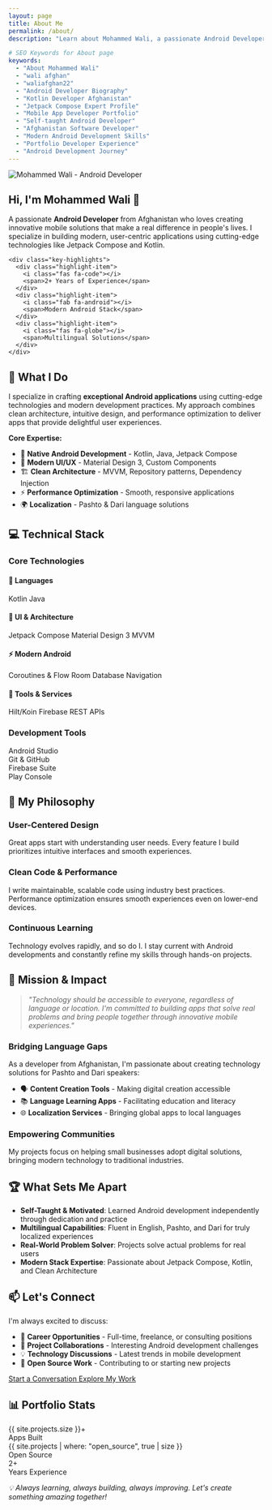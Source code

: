 ```yaml
---
layout: page
title: About Me
permalink: /about/
description: "Learn about Mohammed Wali, a passionate Android Developer from Afghanistan specializing in Jetpack Compose, Kotlin, and modern mobile development."

# SEO Keywords for About page
keywords:
  - "About Mohammed Wali"
  - "wali afghan"
  - "waliafghan22"
  - "Android Developer Biography"
  - "Kotlin Developer Afghanistan"
  - "Jetpack Compose Expert Profile"
  - "Mobile App Developer Portfolio"
  - "Self-taught Android Developer"
  - "Afghanistan Software Developer"
  - "Modern Android Development Skills"
  - "Portfolio Developer Experience"
  - "Android Development Journey"
---
```


<div class="about-hero">
  <div class="about-image">
    <img src="https://avatars.githubusercontent.com/{{ site.github_username }}"
         alt="Mohammed Wali - Android Developer"
         loading="lazy"
         referrerpolicy="no-referrer"
         onerror="this.onerror=null; this.src='https://ui-avatars.com/api/?name=Mohammed+Wali&background=6200EA&color=fff&size=250';" />
  </div>

  <div class="about-intro">
    <h2>Hi, I'm Mohammed Wali 👋</h2>
    <p class="lead">
      A passionate <strong>Android Developer</strong> from Afghanistan who loves creating innovative mobile solutions that make a real difference in people's lives. I specialize in building modern, user-centric applications using cutting-edge technologies like Jetpack Compose and Kotlin.
    </p>

    <div class="key-highlights">
      <div class="highlight-item">
        <i class="fas fa-code"></i>
        <span>2+ Years of Experience</span>
      </div>
      <div class="highlight-item">
        <i class="fab fa-android"></i>
        <span>Modern Android Stack</span>
      </div>
      <div class="highlight-item">
        <i class="fas fa-globe"></i>
        <span>Multilingual Solutions</span>
      </div>
    </div>
  </div>
</div>


## 🚀 What I Do

I specialize in crafting **exceptional Android applications** using cutting-edge technologies and modern development practices. My approach combines clean architecture, intuitive design, and performance optimization to deliver apps that provide delightful user experiences.

**Core Expertise:**
- 📱 **Native Android Development** - Kotlin, Java, Jetpack Compose
- 🎨 **Modern UI/UX** - Material Design 3, Custom Components
- 🏗️ **Clean Architecture** - MVVM, Repository patterns, Dependency Injection
- ⚡ **Performance Optimization** - Smooth, responsive applications
- 🌍 **Localization** - Pashto & Dari language solutions


## 💻 Technical Stack

### **Core Technologies**
<div class="expertise-grid">
  <div class="expertise-category">
    <h4>🚀 Languages</h4>
    <div class="tech-tags">
      <span class="tech-tag primary">Kotlin</span>
      <span class="tech-tag">Java</span>
    </div>
  </div>

  <div class="expertise-category">
    <h4>🎨 UI & Architecture</h4>
    <div class="tech-tags">
      <span class="tech-tag">Jetpack Compose</span>
      <span class="tech-tag">Material Design 3</span>
      <span class="tech-tag">MVVM</span>
    </div>
  </div>

  <div class="expertise-category">
    <h4>⚡ Modern Android</h4>
    <div class="tech-tags">
      <span class="tech-tag">Coroutines & Flow</span>
      <span class="tech-tag">Room Database</span>
      <span class="tech-tag">Navigation</span>
    </div>
  </div>

  <div class="expertise-category">
    <h4>🔧 Tools & Services</h4>
    <div class="tech-tags">
      <span class="tech-tag">Hilt/Koin</span>
      <span class="tech-tag">Firebase</span>
      <span class="tech-tag">REST APIs</span>
    </div>
  </div>
</div>

### **Development Tools**
<div class="tools-grid">
  <div class="tool-item">
    <i class="fas fa-code"></i>
    <span>Android Studio</span>
  </div>
  <div class="tool-item">
    <i class="fab fa-github"></i>
    <span>Git & GitHub</span>
  </div>
  <div class="tool-item">
    <i class="fas fa-fire"></i>
    <span>Firebase Suite</span>
  </div>
  <div class="tool-item">
    <i class="fab fa-google-play"></i>
    <span>Play Console</span>
  </div>
</div>


## 🌟 My Philosophy

### **User-Centered Design**
Great apps start with understanding user needs. Every feature I build prioritizes intuitive interfaces and smooth experiences.

### **Clean Code & Performance**
I write maintainable, scalable code using industry best practices. Performance optimization ensures smooth experiences even on lower-end devices.

### **Continuous Learning**
Technology evolves rapidly, and so do I. I stay current with Android developments and constantly refine my skills through hands-on projects.


## 🎯 Mission & Impact

> *"Technology should be accessible to everyone, regardless of language or location. I'm committed to building apps that solve real problems and bring people together through innovative mobile experiences."*

### **Bridging Language Gaps**
As a developer from Afghanistan, I'm passionate about creating technology solutions for Pashto and Dari speakers:
- 🗣️ **Content Creation Tools** - Making digital creation accessible
- 📚 **Language Learning Apps** - Facilitating education and literacy
- 🌐 **Localization Services** - Bringing global apps to local languages

### **Empowering Communities**
My projects focus on helping small businesses adopt digital solutions, bringing modern technology to traditional industries.


## 🏆 What Sets Me Apart

- **Self-Taught & Motivated**: Learned Android development independently through dedication and practice
- **Multilingual Capabilities**: Fluent in English, Pashto, and Dari for truly localized experiences
- **Real-World Problem Solver**: Projects solve actual problems for real users
- **Modern Stack Expertise**: Passionate about Jetpack Compose, Kotlin, and Clean Architecture


## 📫 Let's Connect

I'm always excited to discuss:
- 💼 **Career Opportunities** - Full-time, freelance, or consulting positions
- 🤝 **Project Collaborations** - Interesting Android development challenges
- 💡 **Technology Discussions** - Latest trends in mobile development
- 🌟 **Open Source Work** - Contributing to or starting new projects

<div class="about-cta">
  <a href="{{ '/#contact' | relative_url }}" class="btn btn-primary btn-large">
    <i class="fas fa-paper-plane"></i>
    <span>Start a Conversation</span>
  </a>
  <a href="{{ '/#projects' | relative_url }}" class="btn btn-secondary btn-large">
    <i class="fas fa-code"></i>
    <span>Explore My Work</span>
  </a>
</div>


## 📊 Portfolio Stats

<div class="about-stats">
  <div class="stat-card">
    <div class="stat-icon">
      <i class="fas fa-mobile-alt"></i>
    </div>
    <div class="stat-number">{{ site.projects.size }}+</div>
    <div class="stat-label">Apps Built</div>
  </div>

  <div class="stat-card">
    <div class="stat-icon">
      <i class="fas fa-code-branch"></i>
    </div>
    <div class="stat-number">{{ site.projects | where: "open_source", true | size }}</div>
    <div class="stat-label">Open Source</div>
  </div>

  <div class="stat-card">
    <div class="stat-icon">
      <i class="fas fa-calendar"></i>
    </div>
    <div class="stat-number">2+</div>
    <div class="stat-label">Years Experience</div>
  </div>

</div>


<div class="about-footer-note">
  <p><em>💡 Always learning, always building, always improving. Let's create something amazing together!</em></p>
</div>
